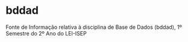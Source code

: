 # bddad

Fonte de Informação relativa à disciplina de Base de Dados (bddad), 1º Semestre do 2º Ano do LEI-ISEP

